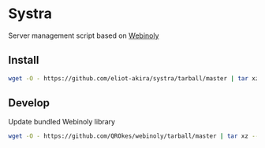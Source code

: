 # Systra

Server management script based on [Webinoly](https://webinoly.com/en/)

## Install

```sh
wget -O - https://github.com/eliot-akira/systra/tarball/master | tar xz --one-top-level=systra --strip-components 1 && ./systra/sys install
```

## Develop

Update bundled Webinoly library

```sh
wget -O - https://github.com/QROkes/webinoly/tarball/master | tar xz --one-top-level=webinoly --strip-components 1 && rm -rf assets/webinoly ; mv webinoly assets
```
